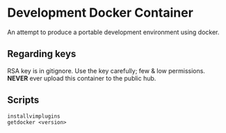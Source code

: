# Development Docker Container

An attempt to produce a portable development environment using docker.

## Regarding keys

RSA key is in gitignore. Use the key carefully; few & low permissions.  
**NEVER** ever upload this container to the public hub.

## Scripts

    installvimplugins
    getdocker <version>
